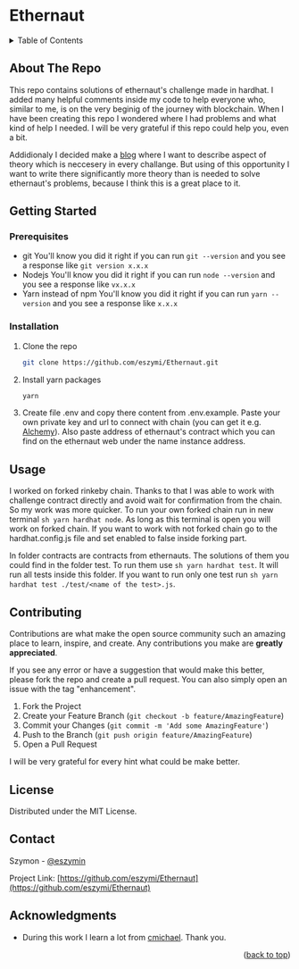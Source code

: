 # Ethernaut

<!-- PROJECT SHIELDS -->
<!--




<!-- TABLE OF CONTENTS -->
<details>
  <summary>Table of Contents</summary>
  <ol>
    <li>
      <a href="#about-the-project">About The Project</a>
    </li>
    <li>
      <a href="#getting-started">Getting Started</a>
      <ul>
        <li><a href="#prerequisites">Prerequisites</a></li>
        <li><a href="#installation">Installation</a></li>
      </ul>
    </li>
    <li><a href="#usage">Usage</a></li>
    <li><a href="#contributing">Contributing</a></li>
    <li><a href="#license">License</a></li>
    <li><a href="#contact">Contact</a></li>
    <li><a href="#acknowledgments">Acknowledgments</a></li>
  </ol>
</details>



<!-- ABOUT THE REPO -->
## About The Repo

This repo contains solutions of ethernaut's challenge made in hardhat. I added many helpful comments inside my code to help everyone who, similar to me, is on the very beginig of the journey with blockchain. When I have been creating this repo I wondered where I had problems and what kind of help I needed. I will be very grateful if this repo could help you, even a bit.

Addidionaly I decided make a [blog](https://medium.com/@eszymi) where I want to describe aspect of theory which is neccesery in every challange. But using of this opportunity I want to write there significantly more theory than is needed to solve ethernaut's problems, because I think this is a great place to it.   


<!-- GETTING STARTED -->
## Getting Started

### Prerequisites
* git
You'll know you did it right if you can run ```git --version``` and you see a response like ```git version x.x.x```
* Nodejs
You'll know you did it right if you can run ```node --version``` and you see a response like ```vx.x.x```
* Yarn instead of npm
You'll know you did it right if you can run ```yarn --version``` and you see a response like ```x.x.x```


### Installation

1. Clone the repo
   ```sh
   git clone https://github.com/eszymi/Ethernaut.git
   ```
2. Install yarn packages
   ```sh
   yarn
   ```
3. Create file .env and copy there content from .env.example. Paste your own private key and url to connect with chain (you can get it e.g. [Alchemy](https://www.alchemy.com)). Also paste address of ethernaut's contract which you can find on the ethernaut web under the name instance address.


<!-- USAGE EXAMPLES -->
## Usage

I worked on forked rinkeby chain. Thanks to that I was able to work with challenge contract directly and avoid wait for confirmation from the chain. So my work was more quicker. To run your own forked chain run in new terminal ```sh yarn hardhat node```. As long as this terminal is open you will work on forked chain. If you want to work with not forked chain go to the hardhat.config.js file and set enabled to false inside forking part.

In folder contracts are contracts from ethernauts. The solutions of them you could find in the folder test. To run them use ```sh yarn hardhat test```. It will run all tests inside this folder. If you want to run only one test run ```sh yarn hardhat test ./test/<name of the test>.js```.

<!-- CONTRIBUTING -->
## Contributing

Contributions are what make the open source community such an amazing place to learn, inspire, and create. Any contributions you make are **greatly appreciated**.

If you see any error or have a suggestion that would make this better, please fork the repo and create a pull request. You can also simply open an issue with the tag "enhancement".

1. Fork the Project
2. Create your Feature Branch (`git checkout -b feature/AmazingFeature`)
3. Commit your Changes (`git commit -m 'Add some AmazingFeature'`)
4. Push to the Branch (`git push origin feature/AmazingFeature`)
5. Open a Pull Request

I will be very grateful for every hint what could be make better.


<!-- LICENSE -->
## License

Distributed under the MIT License. 

<!-- CONTACT -->
## Contact

Szymon - [@eszymin](https://twitter.com/eszymin) 

Project Link: [https://github.com/eszymi/Ethernaut](https://github.com/eszymi/Ethernaut)




<!-- ACKNOWLEDGMENTS -->
## Acknowledgments

* During this work I learn a lot from [cmichael](https://cmichel.io/ethernaut-solutions/). Thank you.


<p align="right">(<a href="#readme-top">back to top</a>)</p>




